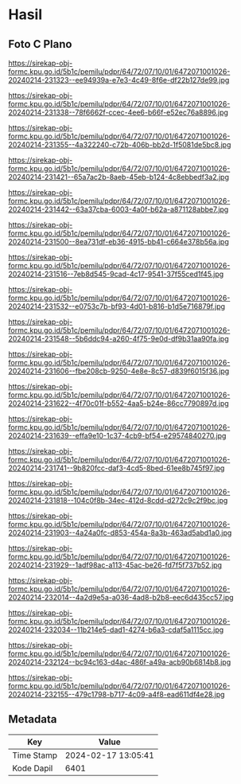 # Hasil

## Foto C Plano

https://sirekap-obj-formc.kpu.go.id/5b1c/pemilu/pdpr/64/72/07/10/01/6472071001026-20240214-231323--ee94939a-e7e3-4c49-8f6e-df22b127de99.jpg

https://sirekap-obj-formc.kpu.go.id/5b1c/pemilu/pdpr/64/72/07/10/01/6472071001026-20240214-231338--78f6662f-ccec-4ee6-b66f-e52ec76a8896.jpg

https://sirekap-obj-formc.kpu.go.id/5b1c/pemilu/pdpr/64/72/07/10/01/6472071001026-20240214-231355--4a322240-c72b-406b-bb2d-1f5081de5bc8.jpg

https://sirekap-obj-formc.kpu.go.id/5b1c/pemilu/pdpr/64/72/07/10/01/6472071001026-20240214-231421--65a7ac2b-8aeb-45eb-b124-4c8ebbedf3a2.jpg

https://sirekap-obj-formc.kpu.go.id/5b1c/pemilu/pdpr/64/72/07/10/01/6472071001026-20240214-231442--63a37cba-6003-4a0f-b62a-a871128abbe7.jpg

https://sirekap-obj-formc.kpu.go.id/5b1c/pemilu/pdpr/64/72/07/10/01/6472071001026-20240214-231500--8ea731df-eb36-4915-bb41-c664e378b56a.jpg

https://sirekap-obj-formc.kpu.go.id/5b1c/pemilu/pdpr/64/72/07/10/01/6472071001026-20240214-231516--7eb8d545-9cad-4c17-9541-37f55ced1f45.jpg

https://sirekap-obj-formc.kpu.go.id/5b1c/pemilu/pdpr/64/72/07/10/01/6472071001026-20240214-231532--e0753c7b-bf93-4d01-b816-b1d5e716879f.jpg

https://sirekap-obj-formc.kpu.go.id/5b1c/pemilu/pdpr/64/72/07/10/01/6472071001026-20240214-231548--5b6ddc94-a260-4f75-9e0d-df9b31aa90fa.jpg

https://sirekap-obj-formc.kpu.go.id/5b1c/pemilu/pdpr/64/72/07/10/01/6472071001026-20240214-231606--fbe208cb-9250-4e8e-8c57-d839f6015f36.jpg

https://sirekap-obj-formc.kpu.go.id/5b1c/pemilu/pdpr/64/72/07/10/01/6472071001026-20240214-231622--4f70c01f-b552-4aa5-b24e-86cc7790897d.jpg

https://sirekap-obj-formc.kpu.go.id/5b1c/pemilu/pdpr/64/72/07/10/01/6472071001026-20240214-231639--effa9e10-1c37-4cb9-bf54-e29574840270.jpg

https://sirekap-obj-formc.kpu.go.id/5b1c/pemilu/pdpr/64/72/07/10/01/6472071001026-20240214-231741--9b820fcc-daf3-4cd5-8bed-61ee8b745f97.jpg

https://sirekap-obj-formc.kpu.go.id/5b1c/pemilu/pdpr/64/72/07/10/01/6472071001026-20240214-231818--104c0f8b-34ec-412d-8cdd-d272c9c2f9bc.jpg

https://sirekap-obj-formc.kpu.go.id/5b1c/pemilu/pdpr/64/72/07/10/01/6472071001026-20240214-231903--4a24a0fc-d853-454a-8a3b-463ad5abd1a0.jpg

https://sirekap-obj-formc.kpu.go.id/5b1c/pemilu/pdpr/64/72/07/10/01/6472071001026-20240214-231929--1adf98ac-a113-45ac-be26-fd7f5f737b52.jpg

https://sirekap-obj-formc.kpu.go.id/5b1c/pemilu/pdpr/64/72/07/10/01/6472071001026-20240214-232014--4a2d9e5a-a036-4ad8-b2b8-eec6d435cc57.jpg

https://sirekap-obj-formc.kpu.go.id/5b1c/pemilu/pdpr/64/72/07/10/01/6472071001026-20240214-232034--11b214e5-dad1-4274-b6a3-cdaf5a1115cc.jpg

https://sirekap-obj-formc.kpu.go.id/5b1c/pemilu/pdpr/64/72/07/10/01/6472071001026-20240214-232124--bc94c163-d4ac-486f-a49a-acb90b6814b8.jpg

https://sirekap-obj-formc.kpu.go.id/5b1c/pemilu/pdpr/64/72/07/10/01/6472071001026-20240214-232155--479c1798-b717-4c09-a4f8-ead611df4e28.jpg


## Metadata

| Key        | Value               |
| ---------- | ------------------- |
| Time Stamp | 2024-02-17 13:05:41 |
| Kode Dapil | 6401                |



